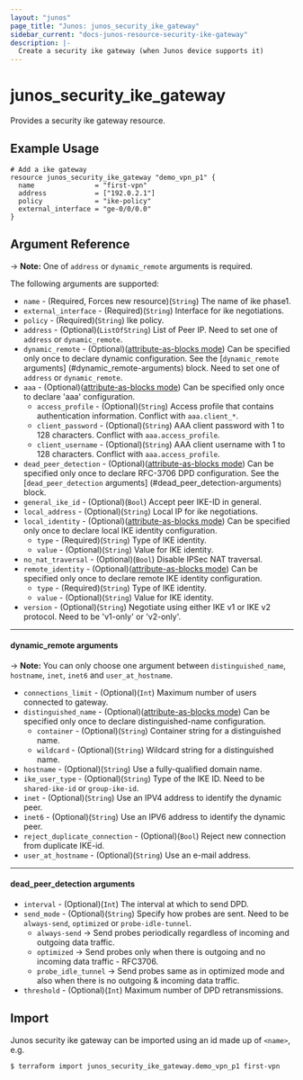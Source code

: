 ```yaml
---
layout: "junos"
page_title: "Junos: junos_security_ike_gateway"
sidebar_current: "docs-junos-resource-security-ike-gateway"
description: |-
  Create a security ike gateway (when Junos device supports it)
---
```


# junos_security_ike_gateway

Provides a security ike gateway resource.

## Example Usage

```hcl
# Add a ike gateway
resource junos_security_ike_gateway "demo_vpn_p1" {
  name               = "first-vpn"
  address            = ["192.0.2.1"]
  policy             = "ike-policy"
  external_interface = "ge-0/0/0.0"
}
```

## Argument Reference
-> **Note:** One of `address` or `dynamic_remote` arguments is required.

The following arguments are supported:

* `name` - (Required, Forces new resource)(`String`) The name of ike phase1.
* `external_interface` - (Required)(`String`) Interface for ike negotiations.
* `policy` - (Required)(`String`) Ike policy.
* `address` - (Optional)(`ListOfString`) List of Peer IP. Need to set one of `address` or `dynamic_remote`.
* `dynamic_remote` - (Optional)([attribute-as-blocks mode](https://www.terraform.io/docs/configuration/attr-as-blocks.html)) Can be specified only once to declare dynamic configuration. See the [`dynamic_remote` arguments] (#dynamic_remote-arguments) block. Need to set one of `address` or `dynamic_remote`.
* `aaa` - (Optional)([attribute-as-blocks mode](https://www.terraform.io/docs/configuration/attr-as-blocks.html)) Can be specified only once to declare 'aaa' configuration.
  * `access_profile` - (Optional)(`String`) Access profile that contains authentication information. Conflict with `aaa.client_*`.
  * `client_password` - (Optional)(`String`) AAA client password with 1 to 128 characters. Conflict with `aaa.access_profile`.
  * `client_username` - (Optional)(`String`) AAA client username with 1 to 128 characters. Conflict with `aaa.access_profile`.
* `dead_peer_detection` - (Optional)([attribute-as-blocks mode](https://www.terraform.io/docs/configuration/attr-as-blocks.html)) Can be specified only once to declare RFC-3706 DPD configuration. See the [`dead_peer_detection` arguments] (#dead_peer_detection-arguments) block.
* `general_ike_id` - (Optional)(`Bool`) Accept peer IKE-ID in general.
* `local_address` - (Optional)(`String`) Local IP for ike negotiations.
* `local_identity` - (Optional)([attribute-as-blocks mode](https://www.terraform.io/docs/configuration/attr-as-blocks.html)) Can be specified only once to declare local IKE identity configuration.
  * `type` - (Required)(`String`) Type of IKE identity.
  * `value` - (Optional)(`String`) Value for IKE identity.
* `no_nat_traversal` - (Optional)(`Bool`) Disable IPSec NAT traversal.
* `remote_identity` - (Optional)([attribute-as-blocks mode](https://www.terraform.io/docs/configuration/attr-as-blocks.html)) Can be specified only once to declare remote IKE identity configuration.
  * `type` - (Required)(`String`) Type of IKE identity.
  * `value` - (Optional)(`String`) Value for IKE identity.
* `version` - (Optional)(`String`) Negotiate using either IKE v1 or IKE v2 protocol. Need to be 'v1-only' or 'v2-only'.

---
#### dynamic_remote arguments
-> **Note:** You can only choose one argument between `distinguished_name`, `hostname`, `inet`, `inet6` and `user_at_hostname`.
* `connections_limit` - (Optional)(`Int`) Maximum number of users connected to gateway.
* `distinguished_name` - (Optional)([attribute-as-blocks mode](https://www.terraform.io/docs/configuration/attr-as-blocks.html)) Can be specified only once to declare distinguished-name configuration.
  * `container` - (Optional)(`String`) Container string for a distinguished name.
  * `wildcard` - (Optional)(`String`) Wildcard string for a distinguished name.
* `hostname` - (Optional)(`String`) Use a fully-qualified domain name.
* `ike_user_type` - (Optional)(`String`) Type of the IKE ID. Need to be `shared-ike-id` or `group-ike-id`.
* `inet` - (Optional)(`String`) Use an IPV4 address to identify the dynamic peer.
* `inet6` - (Optional)(`String`) Use an IPV6 address to identify the dynamic peer.
* `reject_duplicate_connection` - (Optional)(`Bool`) Reject new connection from duplicate IKE-id.
* `user_at_hostname` - (Optional)(`String`) Use an e-mail address.
 
---
#### dead_peer_detection arguments
* `interval` - (Optional)(`Int`) The interval at which to send DPD.
* `send_mode` - (Optional)(`String`) Specify how probes are sent. Need to be `always-send`, `optimized` or `probe-idle-tunnel`.  
  * `always-send` -> Send probes periodically regardless of incoming and outgoing data traffic.  
  * `optimized` -> Send probes only when there is outgoing and no incoming data traffic - RFC3706.
  * `probe_idle_tunnel` -> Send probes same as in optimized mode and also when there is no outgoing & incoming data traffic. 
* `threshold` - (Optional)(`Int`) Maximum number of DPD retransmissions.

## Import

Junos security ike gateway can be imported using an id made up of `<name>`, e.g.

```
$ terraform import junos_security_ike_gateway.demo_vpn_p1 first-vpn
```
